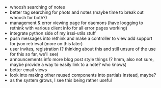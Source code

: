 - whoosh searching of notes
- better tag searching for phots and notes (maybe time to break out whoosh for
  both?)
- management & error viewing page for daemons (have loogging to rethink with
  various client info for all error pages working)
- integrate python side of my irssi-utils stuff
 - push messages into rethink and make a controller to view
     add support for json retrieval (more on this later)
- user invites, registration (? thinking about this and still unsure of the use
  for this so far, we'll see)
- announcements info more blog post style things (? hmm, also not sure, maybe
  provide a way to easily link to a note? who knows)
- better email views
- look into making other reused components into partials instead, maybe?
 - as the system grows, I see this being rather useful
